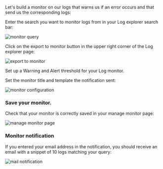 Let's build a monitor on our logs that warns us if an error occurs and that send us the corresponding logs:

Enter the search you want to monitor logs from in your Log explorer search bar:

![monitor query](https://raw.githubusercontent.com/l0k0ms/workshops/master/log-workshop-2/images/monitor_query.png)

Click on the export to monitor button in the upper right corner of the Log explorer page:

![export to monitor](https://raw.githubusercontent.com/l0k0ms/workshops/master/log-workshop-2/images/export_to_monitor.png)

Set up a Warning and Alert threshold for your Log monitor.

Set the monitor title and template the notification sent:

![monitor configuration](https://raw.githubusercontent.com/l0k0ms/workshops/master/log-workshop-2/images/monitor_configuration.png)

### Save your monitor.

Check that your monitor is correctly saved in your manage monitor page:

![manage monitor page](https://raw.githubusercontent.com/l0k0ms/workshops/master/log-workshop-2/images/manage_monitor_page.png)

### Monitor notification

If you entered your email address in the notification, you should receive an email with a snippet of 10 logs matching your query:

![mail notification](https://raw.githubusercontent.com/l0k0ms/workshops/master/log-workshop-2/images/mail_notification.png)
